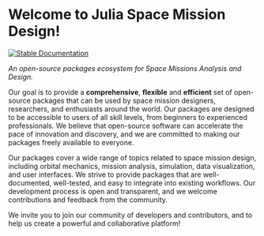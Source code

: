# Welcome to Julia Space Mission Design!

[![Stable Documentation](https://img.shields.io/badge/Documentation-stable-blue.svg)](https://juliaspacemissiondesign.github.io/JSMDocs.jl/Home) 

_An open-source packages ecosystem for Space Missions Analysis and Design._

Our goal is to provide a **comprehensive**, **flexible** and **efficient** set of open-source packages that can be used by space mission designers, researchers, and enthusiasts around the world. Our packages are designed to be accessible to users of all skill levels, from beginners to experienced professionals. We believe that open-source software can accelerate the pace of innovation and discovery, and we are committed to making our packages freely available to everyone.

Our packages cover a wide range of topics related to space mission design, including orbital mechanics, mission analysis, simulation, data visualization, and user interfaces. We strive to provide packages that are well-documented, well-tested, and easy to integrate into existing workflows. Our development process is open and transparent, and we welcome contributions and feedback from the community. 

We invite you to join our community of developers and contributors, and to help us create a powerful and collaborative platform!




